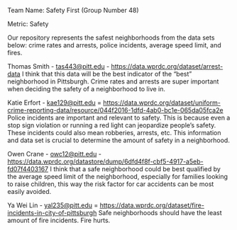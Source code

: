 Team Name: Safety First (Group Number 48)

Metric:
Safety

Our repository represents the safest neighborhoods from the data sets below: crime rates and arrests, police incidents, average speed limit, and fires.

Thomas Smith - tas443@pitt.edu - https://data.wprdc.org/dataset/arrest-data
I think that this data will be the best indicator of the “best” neighborhood in Pittsburgh. Crime rates and arrests are super important when deciding the safety of a neighborhood to live in. 

Katie Erfort - kae129@pitt.edu = https://data.wprdc.org/dataset/uniform-crime-reporting-data/resource/044f2016-1dfd-4ab0-bc1e-065da05fca2e
Police incidents are important and relevant to safety. This is because even a stop sign violation or running a red light can jeopardize people’s safety. These incidents could also mean robberies, arrests, etc. This information and data set is crucial to determine the amount of safety in a neighborhood.

Owen Crane - owc12@pitt.edu - https://data.wprdc.org/datastore/dump/6dfd4f8f-cbf5-4917-a5eb-fd07f4403167
I think that a safe neighborhood could be best qualified by the average speed limit of the neighborhood, especially for families looking to raise children, this way the risk factor for car accidents can be most easily avoided.

Ya Wei Lin - yal235@pitt.edu = https://data.wprdc.org/dataset/fire-incidents-in-city-of-pittsburgh
Safe neighborhoods should have the least amount of fire incidents. Fire hurts.
